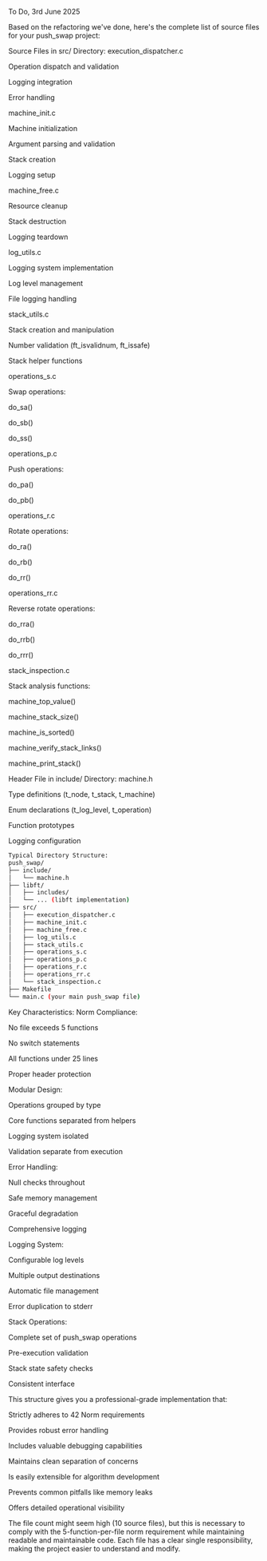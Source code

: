 To Do, 3rd June 2025

Based on the refactoring we've done, here's the complete list of source files for your push_swap project:

Source Files in src/ Directory:
execution_dispatcher.c

Operation dispatch and validation

Logging integration

Error handling

machine_init.c

Machine initialization

Argument parsing and validation

Stack creation

Logging setup

machine_free.c

Resource cleanup

Stack destruction

Logging teardown

log_utils.c

Logging system implementation

Log level management

File logging handling

stack_utils.c

Stack creation and manipulation

Number validation (ft_isvalidnum, ft_issafe)

Stack helper functions

operations_s.c

Swap operations:

do_sa()

do_sb()

do_ss()

operations_p.c

Push operations:

do_pa()

do_pb()

operations_r.c

Rotate operations:

do_ra()

do_rb()

do_rr()

operations_rr.c

Reverse rotate operations:

do_rra()

do_rrb()

do_rrr()

stack_inspection.c

Stack analysis functions:

machine_top_value()

machine_stack_size()

machine_is_sorted()

machine_verify_stack_links()

machine_print_stack()

Header File in include/ Directory:
machine.h

Type definitions (t_node, t_stack, t_machine)

Enum declarations (t_log_level, t_operation)

Function prototypes

Logging configuration
```bash
Typical Directory Structure:
push_swap/
├── include/
│   └── machine.h
├── libft/
│   ├── includes/
│   └── ... (libft implementation)
├── src/
│   ├── execution_dispatcher.c
│   ├── machine_init.c
│   ├── machine_free.c
│   ├── log_utils.c
│   ├── stack_utils.c
│   ├── operations_s.c
│   ├── operations_p.c
│   ├── operations_r.c
│   ├── operations_rr.c
│   └── stack_inspection.c
├── Makefile
└── main.c (your main push_swap file)
```
Key Characteristics:
Norm Compliance:

No file exceeds 5 functions

No switch statements

All functions under 25 lines

Proper header protection

Modular Design:

Operations grouped by type

Core functions separated from helpers

Logging system isolated

Validation separate from execution

Error Handling:

Null checks throughout

Safe memory management

Graceful degradation

Comprehensive logging

Logging System:

Configurable log levels

Multiple output destinations

Automatic file management

Error duplication to stderr

Stack Operations:

Complete set of push_swap operations

Pre-execution validation

Stack state safety checks

Consistent interface

This structure gives you a professional-grade implementation that:

Strictly adheres to 42 Norm requirements

Provides robust error handling

Includes valuable debugging capabilities

Maintains clean separation of concerns

Is easily extensible for algorithm development

Prevents common pitfalls like memory leaks

Offers detailed operational visibility

The file count might seem high (10 source files), but this is necessary to comply with the 5-function-per-file norm requirement while maintaining readable and maintainable code. Each file has a clear single responsibility, making the project easier to understand and modify.

